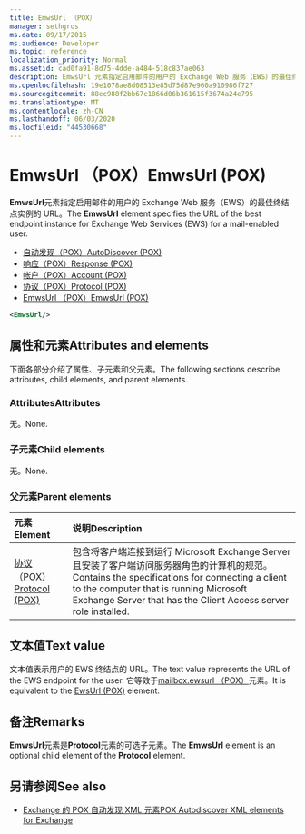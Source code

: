 ```yaml
---
title: EmwsUrl （POX）
manager: sethgros
ms.date: 09/17/2015
ms.audience: Developer
ms.topic: reference
localization_priority: Normal
ms.assetid: cad0fa91-8d75-4dde-a484-518c837ae063
description: EmwsUrl 元素指定启用邮件的用户的 Exchange Web 服务（EWS）的最佳终结点实例的 URL。
ms.openlocfilehash: 19e1078ae8d08513e85d75d87e960a910986f727
ms.sourcegitcommit: 88ec988f2bb67c1866d06b361615f3674a24e795
ms.translationtype: MT
ms.contentlocale: zh-CN
ms.lasthandoff: 06/03/2020
ms.locfileid: "44530668"
---
```

# <a name="emwsurl-pox"></a><span data-ttu-id="2d6f5-103">EmwsUrl （POX）</span><span class="sxs-lookup"><span data-stu-id="2d6f5-103">EmwsUrl (POX)</span></span>

<span data-ttu-id="2d6f5-104">**EmwsUrl**元素指定启用邮件的用户的 Exchange Web 服务（EWS）的最佳终结点实例的 URL。</span><span class="sxs-lookup"><span data-stu-id="2d6f5-104">The **EmwsUrl** element specifies the URL of the best endpoint instance for Exchange Web Services (EWS) for a mail-enabled user.</span></span> 
  
- [<span data-ttu-id="2d6f5-105">自动发现（POX）</span><span class="sxs-lookup"><span data-stu-id="2d6f5-105">AutoDiscover (POX)</span></span>](autodiscover-pox.md) 
- [<span data-ttu-id="2d6f5-106">响应（POX）</span><span class="sxs-lookup"><span data-stu-id="2d6f5-106">Response (POX)</span></span>](response-pox.md) 
- [<span data-ttu-id="2d6f5-107">帐户（POX）</span><span class="sxs-lookup"><span data-stu-id="2d6f5-107">Account (POX)</span></span>](account-pox.md) 
- [<span data-ttu-id="2d6f5-108">协议（POX）</span><span class="sxs-lookup"><span data-stu-id="2d6f5-108">Protocol (POX)</span></span>](protocol-pox.md) 
- [<span data-ttu-id="2d6f5-109">EmwsUrl （POX）</span><span class="sxs-lookup"><span data-stu-id="2d6f5-109">EmwsUrl (POX)</span></span>](emwsurl-pox.md)
  
```XML
<EmwsUrl/>
```

## <a name="attributes-and-elements"></a><span data-ttu-id="2d6f5-110">属性和元素</span><span class="sxs-lookup"><span data-stu-id="2d6f5-110">Attributes and elements</span></span>

<span data-ttu-id="2d6f5-111">下面各部分介绍了属性、子元素和父元素。</span><span class="sxs-lookup"><span data-stu-id="2d6f5-111">The following sections describe attributes, child elements, and parent elements.</span></span>
  
### <a name="attributes"></a><span data-ttu-id="2d6f5-112">Attributes</span><span class="sxs-lookup"><span data-stu-id="2d6f5-112">Attributes</span></span>

<span data-ttu-id="2d6f5-113">无。</span><span class="sxs-lookup"><span data-stu-id="2d6f5-113">None.</span></span>
  
### <a name="child-elements"></a><span data-ttu-id="2d6f5-114">子元素</span><span class="sxs-lookup"><span data-stu-id="2d6f5-114">Child elements</span></span>

<span data-ttu-id="2d6f5-115">无。</span><span class="sxs-lookup"><span data-stu-id="2d6f5-115">None.</span></span>
  
### <a name="parent-elements"></a><span data-ttu-id="2d6f5-116">父元素</span><span class="sxs-lookup"><span data-stu-id="2d6f5-116">Parent elements</span></span>

|<span data-ttu-id="2d6f5-117">**元素**</span><span class="sxs-lookup"><span data-stu-id="2d6f5-117">**Element**</span></span>|<span data-ttu-id="2d6f5-118">**说明**</span><span class="sxs-lookup"><span data-stu-id="2d6f5-118">**Description**</span></span>|
|:-----|:-----|
|[<span data-ttu-id="2d6f5-119">协议（POX）</span><span class="sxs-lookup"><span data-stu-id="2d6f5-119">Protocol (POX)</span></span>](protocol-pox.md) <br/> |<span data-ttu-id="2d6f5-120">包含将客户端连接到运行 Microsoft Exchange Server 且安装了客户端访问服务器角色的计算机的规范。</span><span class="sxs-lookup"><span data-stu-id="2d6f5-120">Contains the specifications for connecting a client to the computer that is running Microsoft Exchange Server that has the Client Access server role installed.</span></span>  <br/> |
   
## <a name="text-value"></a><span data-ttu-id="2d6f5-121">文本值</span><span class="sxs-lookup"><span data-stu-id="2d6f5-121">Text value</span></span>

<span data-ttu-id="2d6f5-122">文本值表示用户的 EWS 终结点的 URL。</span><span class="sxs-lookup"><span data-stu-id="2d6f5-122">The text value represents the URL of the EWS endpoint for the user.</span></span> <span data-ttu-id="2d6f5-123">它等效于[mailbox.ewsurl （POX）](ewsurl-pox.md)元素。</span><span class="sxs-lookup"><span data-stu-id="2d6f5-123">It is equivalent to the [EwsUrl (POX)](ewsurl-pox.md) element.</span></span> 
  
## <a name="remarks"></a><span data-ttu-id="2d6f5-124">备注</span><span class="sxs-lookup"><span data-stu-id="2d6f5-124">Remarks</span></span>

<span data-ttu-id="2d6f5-125">**EmwsUrl**元素是**Protocol**元素的可选子元素。</span><span class="sxs-lookup"><span data-stu-id="2d6f5-125">The **EmwsUrl** element is an optional child element of the **Protocol** element.</span></span> 
  
## <a name="see-also"></a><span data-ttu-id="2d6f5-126">另请参阅</span><span class="sxs-lookup"><span data-stu-id="2d6f5-126">See also</span></span>

- [<span data-ttu-id="2d6f5-127">Exchange 的 POX 自动发现 XML 元素</span><span class="sxs-lookup"><span data-stu-id="2d6f5-127">POX Autodiscover XML elements for Exchange</span></span>](pox-autodiscover-xml-elements-for-exchange.md)

